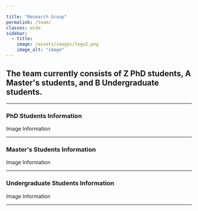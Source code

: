```yaml
---

title: "Research Group"
permalink: /team/
classes: wide
sidebar:
  - title: 
    image: /assets/images/logo2.png
    image_alt: "image"
---
```


## The team currently consists of Z PhD students, A Master's students, and B Undergraduate students.

---

### PhD Students Information

Image Information

---

### Master's Students Information

Image Information

---

### Undergraduate Students Information

Image Information

---
